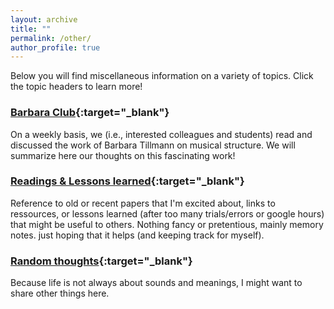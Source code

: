 ```yaml
---
layout: archive
title: ""
permalink: /other/
author_profile: true
---
```


Below you will find miscellaneous information on a variety of topics. Click the topic headers to learn more! 

### [Barbara Club](https://pauline-lm.github.io/barbara/){:target="_blank"} 
On a weekly basis, we (i.e., interested colleagues and students) read and discussed the work of Barbara Tillmann on musical structure. We will summarize here our thoughts on this fascinating work!


### [Readings & Lessons learned](https://pauline-lm.github.io/readings/){:target="_blank"} 
Reference to old or recent papers that I'm excited about, links to ressources, or lessons learned (after too many trials/errors or google hours) that might be useful to others. Nothing fancy or pretentious, mainly memory notes. just hoping that it helps (and keeping track for myself).

### [Random thoughts](https://pauline-lm.github.io/random/){:target="_blank"} 
Because life is not always about sounds and meanings, I might want to share other things here.
